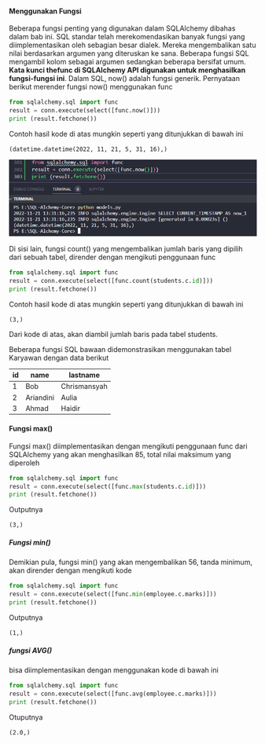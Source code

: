 #### Menggunakan Fungsi

Beberapa fungsi penting yang digunakan dalam SQLAlchemy dibahas dalam bab ini.
SQL standar telah merekomendasikan banyak fungsi yang diimplementasikan oleh sebagian besar dialek. Mereka mengembalikan satu nilai berdasarkan argumen yang diteruskan ke sana. Beberapa fungsi SQL mengambil kolom sebagai argumen sedangkan beberapa bersifat umum. **Kata kunci thefunc di SQLAlchemy API digunakan untuk menghasilkan fungsi-fungsi ini**.
Dalam SQL, now() adalah fungsi generik. Pernyataan berikut merender fungsi now() menggunakan func

```python
from sqlalchemy.sql import func
result = conn.execute(select([func.now()]))
print (result.fetchone())
```

Contoh hasil kode di atas mungkin seperti yang ditunjukkan di bawah ini

```text
(datetime.datetime(2022, 11, 21, 5, 31, 16),)
```

![now](now.png "now")

Di sisi lain, fungsi count() yang mengembalikan jumlah baris yang dipilih dari sebuah tabel, dirender dengan mengikuti penggunaan func

```python
from sqlalchemy.sql import func
result = conn.execute(select([func.count(students.c.id)]))
print (result.fetchone())
```

Contoh hasil kode di atas mungkin seperti yang ditunjukkan di bawah ini

```text
(3,)
```

Dari kode di atas, akan diambil jumlah baris pada tabel students.

Beberapa fungsi SQL bawaan didemonstrasikan menggunakan tabel Karyawan dengan data berikut

| id | name | lastname |
| --- | --- | --- |
| 1 | Bob | Chrismansyah |
| 2 | Ariandini | Aulia |
| 3 | Ahmad | Haidir |

#### Fungsi max()

Fungsi max() diimplementasikan dengan mengikuti penggunaan func dari SQLAlchemy yang akan menghasilkan 85, total nilai maksimum yang diperoleh 

```python
from sqlalchemy.sql import func
result = conn.execute(select([func.max(students.c.id)]))
print (result.fetchone())
```

Outputnya

```text
(3,)
```

##### Fungsi min()

Demikian pula, fungsi min() yang akan mengembalikan 56, tanda minimum, akan dirender dengan mengikuti kode

```python
from sqlalchemy.sql import func
result = conn.execute(select([func.min(employee.c.marks)]))
print (result.fetchone())
```

Outputnya

```text
(1,)
```

##### fungsi AVG()

bisa diimplementasikan dengan menggunakan kode di bawah ini

```python
from sqlalchemy.sql import func
result = conn.execute(select([func.avg(employee.c.marks)]))
print (result.fetchone())
```

Otuputnya

```text
(2.0,)
```
